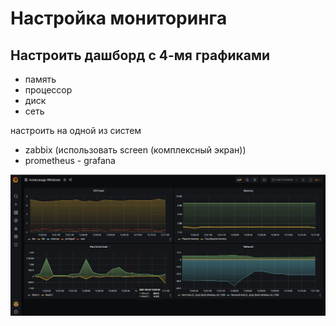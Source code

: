 # Настройка мониторинга
## Настроить дашборд с 4-мя графиками
- память
- процессор
- диск
- сеть

настроить на одной из систем
- zabbix (использовать screen (комплексный экран))
- prometheus - grafana


![alt text](https://github.com/sashka74/Linux-admin_OTUS/blob/master/15_Monitoring_and_alerting/screenshots/grafana.png)
